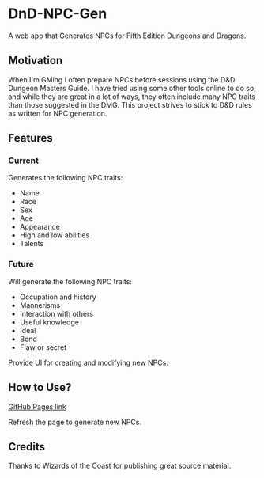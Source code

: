 # DnD-NPC-Gen
A web app that Generates NPCs for Fifth Edition Dungeons and Dragons.

## Motivation
When I'm GMing I often prepare NPCs before sessions using the D&D Dungeon Masters Guide. I have tried using some other tools online to do so, and while they are great in a lot of ways, they often include many NPC traits than those suggested in the DMG. This project strives to stick to D&D rules as written for NPC generation.

## Features
### Current
Generates the following NPC traits:
* Name
* Race
* Sex
* Age
* Appearance
* High and low abilities
* Talents

### Future
Will generate the following NPC traits:
* Occupation and history
* Mannerisms
* Interaction with others
* Useful knowledge
* Ideal
* Bond
* Flaw or secret

Provide UI for creating and modifying new NPCs. 

## How to Use?
[GitHub Pages link](https://wmiz.github.io/DnD-NPC-Gen/)

Refresh the page to generate new NPCs.

## Credits
Thanks to Wizards of the Coast for publishing great source material.
